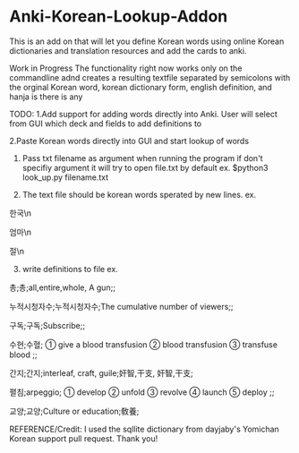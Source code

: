 # Anki-Korean-Lookup-Addon
This is an add on that will let you define Korean words using online Korean dictionaries and translation resources and add the cards to anki.

Work in Progress
The functionality right now works only on the commandline adnd creates a resulting textfile separated by semicolons with the
orginal Korean word, korean dictionary form, english definition, and hanja is there is any

TODO: 
1.Add support for adding words directly into Anki.
  User will select from GUI which deck and fields to add definitions to
  
  
2.Paste Korean words directly into GUI and start lookup of words

1. Pass txt filename as argument when running the program
  if don't specifiy argument it will try to open file.txt by default
  ex. $python3 look_up.py filename.txt


2. The text file should be korean words sperated by new lines.
ex. 


한국\n


엄마\n


절\n


3. write definitions to file
ex. 


총;총;all,entire,whole, A gun;;


누적시청자수;누적시청자수;The cumulative number of viewers;;


구독;구독;Subscribe;;


수현;수혈; ①  give a blood transfusion ②  blood transfusion ③  transfuse   blood  ;;


간지;간지;interleaf, craft, guile;奸智,干支, 奸智,干支;


펼침;arpeggio; ①  develop ②  unfold ③  revolve ④  launch ⑤  deploy  ;;


교양;교양;Culture or  education;敎養;

REFERENCE/Credit:
I used the sqllite dictionary from 	dayjaby's Yomichan Korean support pull request. Thank you!
